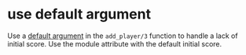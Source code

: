 # use default argument

Use a [default argument](https://elixir-lang.org/getting-started/modules-and-functions.html#default-arguments) in the `add_player/3` function to handle a lack of initial score. Use the module attribute with the default initial score.
